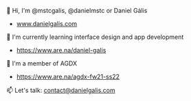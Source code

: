 👋 Hi, I'm @mstcgalis, @danielmstc or Daniel Gális

- www.danielgalis.com

🌱 I'm currently learning interface design and app development

- https://www.are.na/daniel-galis

👥 I'm a member of AGDX

- https://www.are.na/agdx-fw21-ss22

📫 Let's talk: contact@danielgalis.com
